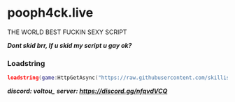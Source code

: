 # pooph4ck.live
THE WORLD BEST FUCKIN SEXY SCRIPT

***Dont skid brr, If u skid my script u gay ok?***

### Loadstring
```lua
loadstring(game:HttpGetAsync("https://raw.githubusercontent.com/skillissue0/pooph4ck.live/main/main.lua"))()
```

***discord: voltou_***
***server: https://discord.gg/nfqvdVCQ***
